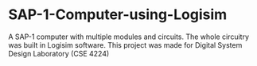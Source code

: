# SAP-1-Computer-using-Logisim
A SAP-1 computer with multiple modules and circuits. The whole circuitry was built in Logisim software.  This project was made for Digital System Design Laboratory (CSE 4224)

